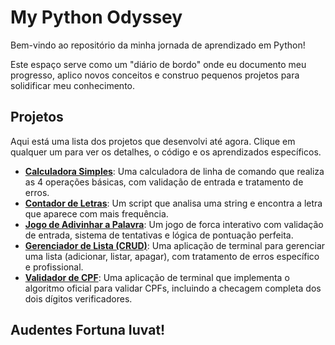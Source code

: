 # My Python Odyssey

Bem-vindo ao repositório da minha jornada de aprendizado em Python!

Este espaço serve como um "diário de bordo" onde eu documento meu progresso, aplico novos conceitos e construo pequenos projetos para solidificar meu conhecimento.

## Projetos

Aqui está uma lista dos projetos que desenvolvi até agora. Clique em qualquer um para ver os detalhes, o código e os aprendizados específicos.

-   **[Calculadora Simples](./projetos-simples/calculadora-simples/)**: Uma calculadora de linha de comando que realiza as 4 operações básicas, com validação de entrada e tratamento de erros.
-   **[Contador de Letras](./projetos-simples/contador-de-letras/)**: Um script que analisa uma string e encontra a letra que aparece com mais frequência.
-   **[Jogo de Adivinhar a Palavra](./projetos-simples/jogo-de-adivinhacao/)**: Um jogo de forca interativo com validação de entrada, sistema de tentativas e lógica de pontuação perfeita.
-   **[Gerenciador de Lista (CRUD)](./projetos-simples/gerenciador-de-lista/)**: Uma aplicação de terminal para gerenciar uma lista (adicionar, listar, apagar), com tratamento de erros específico e profissional.
-   **[Validador de CPF](./projetos-simples/validador-cpf/)**: Uma aplicação de terminal que implementa o algoritmo oficial para validar CPFs, incluindo a checagem completa dos dois dígitos verificadores.

## Audentes Fortuna Iuvat!
